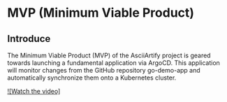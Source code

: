 # MVP (Minimum Viable Product)

## Introduce
The Minimum Viable Product (MVP) of the AsciiArtify project is geared towards launching a fundamental application via ArgoCD. This application will monitor changes from the GitHub repository go-demo-app and automatically synchronize them onto a Kubernetes cluster.

[![Watch the video]](https://youtu.be/DAebPqYb-Os)
